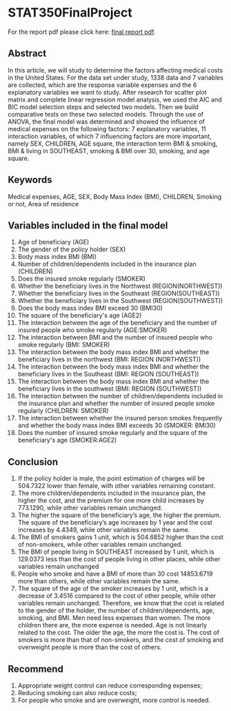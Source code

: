 # STAT350FinalProject
For the report pdf please click here:
[final report pdf](https://github.com/hwa95/STAT350FinalProject/blob/main/result_paper.pdf).
## Abstract
In this article, we will study to determine the factors affecting medical costs in the United States. For the data set under study, 1338 data and 7 variables are collected, which are the response variable expenses and the 6 explanatory variables we want to study. After research for scatter plot matrix and complete linear regression model analysis, we used the AIC and BIC model selection steps and selected two models. Then we build comparative tests on these two selected models. Through the use of ANOVA, the final model was determined and showed the influence of medical expenses on the following factors: 7 explanatory variables, 11 interaction variables, of which 7 influencing factors are more important, namely SEX, CHILDREN, AGE square, the interaction term BMI & smoking, BMI & living in SOUTHEAST, smoking & BMI over 30, smoking, and age square.

## Keywords
Medical expenses, AGE, SEX, Body Mass Index (BMI), CHILDREN, Smoking or not, Area of residence

## Variables included in the final model
1. Age of beneficiary (AGE)
2. The gender of the policy holder (SEX)
3. Body mass index BMI (BMI)
4. Number of children/dependents included in the insurance plan (CHILDREN)
5. Does the insured smoke regularly (SMOKER)
6. Whether the beneficiary lives in the Northwest (REGION(NORTHWEST))
7. Whether the beneficiary lives in the Southeast (REGION(SOUTHEAST))
8. Whether the beneficiary lives in the Southwest (REGION(SOUTHWEST))
9. Does the body mass index BMI exceed 30 (BMI30)
10. The square of the beneficiary's age (AGE2)
11. The interaction between the age of the beneficiary and the number of insured people who smoke regularly (AGE:SMOKER)
12. The interaction between BMI and the number of insured people who smoke regularly (BMI: SMOKER)
13. The interaction between the body mass index BMI and whether the beneficiary lives in the northwest (BMI: REGION (NORTHWEST))
14. The interaction between the body mass index BMI and whether the beneficiary lives in the Southeast (BMI: REGION (SOUTHEAST))
15. The interaction between the body mass index BMI and whether the beneficiary lives in the southwest (BMI: REGION (SOUTHWEST))
16. The interaction between the number of children/dependents included in the insurance plan and whether the number of insured people smoke regularly (CHILDREN: SMOKER)
17. The interaction between whether the insured person smokes frequently and whether the body mass index BMI exceeds 30 (SMOKER: BMI30)
18. Does the number of insured smoke regularly and the square of the beneficiary's age (SMOKER:AGE2)

## Conclusion
1. If the policy holder is male, the point estimation of charges will be 504.7322 lower than female, with other variables remaining constant.
2. The more children/dependents included in the insurance plan, the higher the cost, and the premium for one more child increases by 773.1290, while other variables remain unchanged.
3. The higher the square of the beneficiary’s age, the higher the premium. The square of the beneficiary’s age increases by 1 year and the cost increases by 4.4349, while other variables remain the same.
4. The BMI of smokers gains 1 unit, which is 504.6852 higher than the cost of non-smokers, while other variables remain unchanged.
5. The BMI of people living in SOUTHEAST increased by 1 unit, which is 129.0373 less than the cost of people living in other places, while other variables remain unchanged
6. People who smoke and have a BMI of more than 30 cost 14853.6719 more than others, while other variables remain the same.
7. The square of the age of the smoker increases by 1 unit, which is a decrease of 3.4516 compared to the cost of other people, while other variables remain unchanged.
Therefore, we know that the cost is related to the gender of the holder, the number of children/dependents, age, smoking, and BMI. Men need less expenses than women. The more children there are, the more expense is needed. Age is not linearly related to the cost. The older the age, the more the cost is. The cost of smokers is more than that of non-smokers, and the cost of smoking and overweight people is more than the cost of others.
## Recommend
1. Appropriate weight control can reduce corresponding expenses;
2. Reducing smoking can also reduce costs;
3. For people who smoke and are overweight, more control is needed.
 
